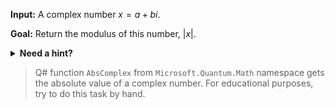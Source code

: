 **Input:** A complex number $x = a + bi$.

**Goal:** Return the modulus of this number, $|x|$.

<details>
  <summary><b>Need a hint?</b></summary>

  A video explanation of absolute value and complex numbers can be found [here](https://www.youtube.com/watch?v=FwuPXchH2rA).

</details>

> Q# function `AbsComplex` from `Microsoft.Quantum.Math` namespace gets the absolute value of a complex number. For educational purposes, try to do this task by hand.
